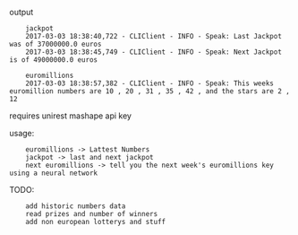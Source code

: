 output

        jackpot
        2017-03-03 18:38:40,722 - CLIClient - INFO - Speak: Last Jackpot was of 37000000.0 euros
        2017-03-03 18:38:45,749 - CLIClient - INFO - Speak: Next Jackpot is of 49000000.0 euros

        euromillions
        2017-03-03 18:38:57,382 - CLIClient - INFO - Speak: This weeks euromillion numbers are 10 , 20 , 31 , 35 , 42 , and the stars are 2 , 12

requires
        unirest
        mashape api key

usage:

        euromillions -> Lattest Numbers
        jackpot -> last and next jackpot
        next euromillions -> tell you the next week's euromillions key using a neural network

TODO:

        add historic numbers data
        read prizes and number of winners
        add non european lotterys and stuff

